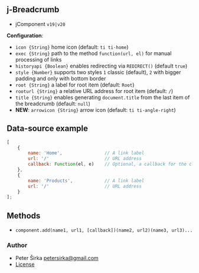 ## j-Breadcrumb

- jComponent `v19|v20`

__Configuration__:

- `icon {String}` home icon (default: `ti ti-home`)
- `exec {String}` path to the method `function(url, el)` for manual processing of links
- `historyapi {Boolean}` enables redirecting via `REDIRECT()` (default `true`)
- `style {Number}` supports two styles `1` classic (default), `2` with bigger padding and only with bottom border
- `root {String}` a label for root item (default: `Root`)
- `rooturl {String}` a relative URL address for root item (default: `/`)
- `title {String}` enables generating `document.title` from the last item of the breadcrumb (default: `null`)
- __NEW__: `arrowicon {String}` arrow icon (default: `ti ti-angle-right`)

## Data-source example

```js
[
	{
		name: 'Home',                // A link label
		url: '/'                     // URL address
		callback: Function(el, e)    // Optional, a callback for the click event
	},
	{
		name: 'Products',            // A link label
		url: '/'                     // URL address
	}
];
```

## Methods

- `component.add(name1, url1, [callback])(name2, url2)(name3, url3)...`

### Author

- Peter Širka <petersirka@gmail.com>
- [License](https://www.totaljs.com/license/)